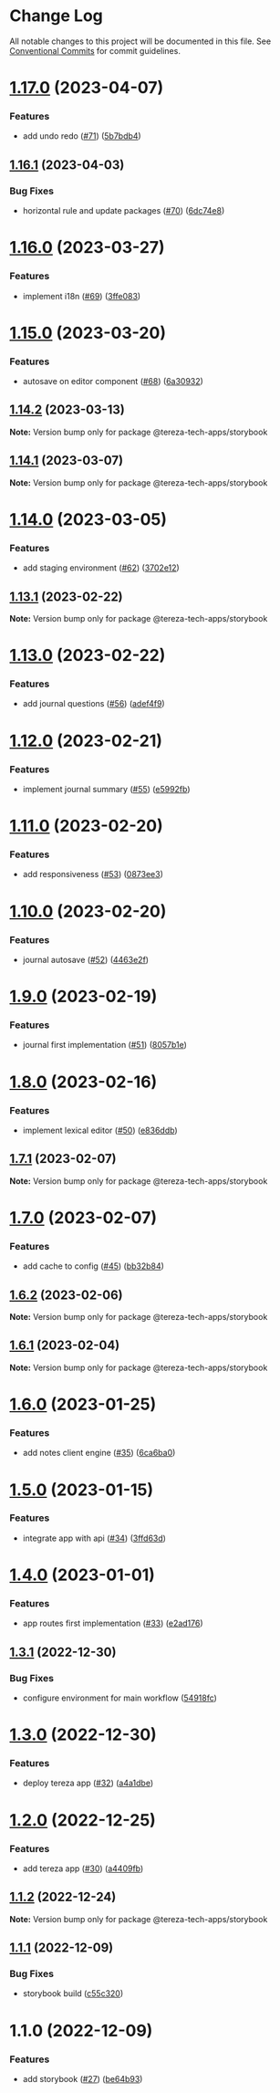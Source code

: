 # Change Log

All notable changes to this project will be documented in this file.
See [Conventional Commits](https://conventionalcommits.org) for commit guidelines.

# [1.17.0](https://github.com/terezatech/tereza-tech/compare/@tereza-tech-apps/storybook@1.16.1...@tereza-tech-apps/storybook@1.17.0) (2023-04-07)

### Features

- add undo redo ([#71](https://github.com/terezatech/tereza-tech/issues/71)) ([5b7bdb4](https://github.com/terezatech/tereza-tech/commit/5b7bdb43f39179cc6fd8229286fea63b846056b1))

## [1.16.1](https://github.com/terezatech/tereza-tech/compare/@tereza-tech-apps/storybook@1.16.0...@tereza-tech-apps/storybook@1.16.1) (2023-04-03)

### Bug Fixes

- horizontal rule and update packages ([#70](https://github.com/terezatech/tereza-tech/issues/70)) ([6dc74e8](https://github.com/terezatech/tereza-tech/commit/6dc74e8cff164d5d9f882b6301f4d8572585f3c6))

# [1.16.0](https://github.com/terezatech/tereza-tech/compare/@tereza-tech-apps/storybook@1.15.0...@tereza-tech-apps/storybook@1.16.0) (2023-03-27)

### Features

- implement i18n ([#69](https://github.com/terezatech/tereza-tech/issues/69)) ([3ffe083](https://github.com/terezatech/tereza-tech/commit/3ffe083d5e21d456bcdb5c55cdce6d3ca8acc45d))

# [1.15.0](https://github.com/terezatech/tereza-tech/compare/@tereza-tech-apps/storybook@1.14.2...@tereza-tech-apps/storybook@1.15.0) (2023-03-20)

### Features

- autosave on editor component ([#68](https://github.com/terezatech/tereza-tech/issues/68)) ([6a30932](https://github.com/terezatech/tereza-tech/commit/6a30932d3b42cb61973c477983d26dd14cf05553))

## [1.14.2](https://github.com/terezatech/tereza-tech/compare/@tereza-tech-apps/storybook@1.14.1...@tereza-tech-apps/storybook@1.14.2) (2023-03-13)

**Note:** Version bump only for package @tereza-tech-apps/storybook

## [1.14.1](https://github.com/terezatech/tereza-tech/compare/@tereza-tech-apps/storybook@1.14.0...@tereza-tech-apps/storybook@1.14.1) (2023-03-07)

**Note:** Version bump only for package @tereza-tech-apps/storybook

# [1.14.0](https://github.com/terezatech/tereza-tech/compare/@tereza-tech-apps/storybook@1.13.1...@tereza-tech-apps/storybook@1.14.0) (2023-03-05)

### Features

- add staging environment ([#62](https://github.com/terezatech/tereza-tech/issues/62)) ([3702e12](https://github.com/terezatech/tereza-tech/commit/3702e12745a64d87ff358b7b06614f5580981f6b))

## [1.13.1](https://github.com/terezatech/tereza-tech/compare/@tereza-tech-apps/storybook@1.13.0...@tereza-tech-apps/storybook@1.13.1) (2023-02-22)

**Note:** Version bump only for package @tereza-tech-apps/storybook

# [1.13.0](https://github.com/terezatech/tereza-tech/compare/@tereza-tech-apps/storybook@1.12.0...@tereza-tech-apps/storybook@1.13.0) (2023-02-22)

### Features

- add journal questions ([#56](https://github.com/terezatech/tereza-tech/issues/56)) ([adef4f9](https://github.com/terezatech/tereza-tech/commit/adef4f93348683bd158ba4bb6c420d3a99b23b96))

# [1.12.0](https://github.com/terezatech/tereza-tech/compare/@tereza-tech-apps/storybook@1.11.0...@tereza-tech-apps/storybook@1.12.0) (2023-02-21)

### Features

- implement journal summary ([#55](https://github.com/terezatech/tereza-tech/issues/55)) ([e5992fb](https://github.com/terezatech/tereza-tech/commit/e5992fb5e5446fb21bdd04bcd6fa5884aebff005))

# [1.11.0](https://github.com/terezatech/tereza-tech/compare/@tereza-tech-apps/storybook@1.10.0...@tereza-tech-apps/storybook@1.11.0) (2023-02-20)

### Features

- add responsiveness ([#53](https://github.com/terezatech/tereza-tech/issues/53)) ([0873ee3](https://github.com/terezatech/tereza-tech/commit/0873ee3f130c8904f76605989800bdc443d8c3a8))

# [1.10.0](https://github.com/terezatech/tereza-tech/compare/@tereza-tech-apps/storybook@1.9.0...@tereza-tech-apps/storybook@1.10.0) (2023-02-20)

### Features

- journal autosave ([#52](https://github.com/terezatech/tereza-tech/issues/52)) ([4463e2f](https://github.com/terezatech/tereza-tech/commit/4463e2ff6ba37410fec3042e0e16f92bd17daddb))

# [1.9.0](https://github.com/terezatech/tereza-tech/compare/@tereza-tech-apps/storybook@1.8.0...@tereza-tech-apps/storybook@1.9.0) (2023-02-19)

### Features

- journal first implementation ([#51](https://github.com/terezatech/tereza-tech/issues/51)) ([8057b1e](https://github.com/terezatech/tereza-tech/commit/8057b1e42c022af10d526a6fe8016cfacbb6aff9))

# [1.8.0](https://github.com/terezatech/tereza-tech/compare/@tereza-tech-apps/storybook@1.7.1...@tereza-tech-apps/storybook@1.8.0) (2023-02-16)

### Features

- implement lexical editor ([#50](https://github.com/terezatech/tereza-tech/issues/50)) ([e836ddb](https://github.com/terezatech/tereza-tech/commit/e836ddbaf60917fb6a57668483ce6ab33397b635))

## [1.7.1](https://github.com/terezatech/tereza-tech/compare/@tereza-tech-apps/storybook@1.7.0...@tereza-tech-apps/storybook@1.7.1) (2023-02-07)

**Note:** Version bump only for package @tereza-tech-apps/storybook

# [1.7.0](https://github.com/terezatech/tereza-tech/compare/@tereza-tech-apps/storybook@1.6.2...@tereza-tech-apps/storybook@1.7.0) (2023-02-07)

### Features

- add cache to config ([#45](https://github.com/terezatech/tereza-tech/issues/45)) ([bb32b84](https://github.com/terezatech/tereza-tech/commit/bb32b846a20c9a01f6ac2136aea0a50afce04b20))

## [1.6.2](https://github.com/terezatech/tereza-tech/compare/@tereza-tech-apps/storybook@1.6.1...@tereza-tech-apps/storybook@1.6.2) (2023-02-06)

**Note:** Version bump only for package @tereza-tech-apps/storybook

## [1.6.1](https://github.com/terezatech/tereza-tech/compare/@tereza-tech-apps/storybook@1.6.0...@tereza-tech-apps/storybook@1.6.1) (2023-02-04)

**Note:** Version bump only for package @tereza-tech-apps/storybook

# [1.6.0](https://github.com/terezatech/tereza-tech/compare/@tereza-tech-apps/storybook@1.5.0...@tereza-tech-apps/storybook@1.6.0) (2023-01-25)

### Features

- add notes client engine ([#35](https://github.com/terezatech/tereza-tech/issues/35)) ([6ca6ba0](https://github.com/terezatech/tereza-tech/commit/6ca6ba0802d0a8e5bb4aac0e6ed17b48a43abcf7))

# [1.5.0](https://github.com/terezatech/tereza-tech/compare/@tereza-tech-apps/storybook@1.4.0...@tereza-tech-apps/storybook@1.5.0) (2023-01-15)

### Features

- integrate app with api ([#34](https://github.com/terezatech/tereza-tech/issues/34)) ([3ffd63d](https://github.com/terezatech/tereza-tech/commit/3ffd63d1c530e584702860085df58d9632c67381))

# [1.4.0](https://github.com/terezatech/tereza-tech/compare/@tereza-tech-apps/storybook@1.3.1...@tereza-tech-apps/storybook@1.4.0) (2023-01-01)

### Features

- app routes first implementation ([#33](https://github.com/terezatech/tereza-tech/issues/33)) ([e2ad176](https://github.com/terezatech/tereza-tech/commit/e2ad1768d96cf9859a552d3b1c9f62300c4373b2))

## [1.3.1](https://github.com/terezatech/tereza-tech/compare/@tereza-tech-apps/storybook@1.3.0...@tereza-tech-apps/storybook@1.3.1) (2022-12-30)

### Bug Fixes

- configure environment for main workflow ([54918fc](https://github.com/terezatech/tereza-tech/commit/54918fcd370b1f9bda29f6742419b38edbfcf7be))

# [1.3.0](https://github.com/terezatech/tereza-tech/compare/@tereza-tech-apps/storybook@1.2.0...@tereza-tech-apps/storybook@1.3.0) (2022-12-30)

### Features

- deploy tereza app ([#32](https://github.com/terezatech/tereza-tech/issues/32)) ([a4a1dbe](https://github.com/terezatech/tereza-tech/commit/a4a1dbe36177158a6ee5a0f0adb26d693c5aff1c))

# [1.2.0](https://github.com/terezatech/tereza-tech/compare/@tereza-tech-apps/storybook@1.1.2...@tereza-tech-apps/storybook@1.2.0) (2022-12-25)

### Features

- add tereza app ([#30](https://github.com/terezatech/tereza-tech/issues/30)) ([a4409fb](https://github.com/terezatech/tereza-tech/commit/a4409fbc730459f8a88a59b8af26456c59c4bd71))

## [1.1.2](https://github.com/terezatech/tereza-tech/compare/@tereza-tech-apps/storybook@1.1.1...@tereza-tech-apps/storybook@1.1.2) (2022-12-24)

**Note:** Version bump only for package @tereza-tech-apps/storybook

## [1.1.1](https://github.com/terezatech/tereza-tech/compare/@tereza-tech-apps/storybook@1.1.0...@tereza-tech-apps/storybook@1.1.1) (2022-12-09)

### Bug Fixes

- storybook build ([c55c320](https://github.com/terezatech/tereza-tech/commit/c55c3200d204be1596d69b8c239571fc1b19b81e))

# 1.1.0 (2022-12-09)

### Features

- add storybook ([#27](https://github.com/terezatech/tereza-tech/issues/27)) ([be64b93](https://github.com/terezatech/tereza-tech/commit/be64b93000f7a71666dc240e78a0df09c0760282))
